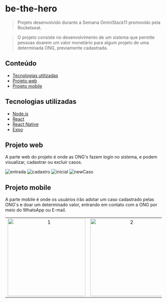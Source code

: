 # be-the-hero
> Projeto desenvolvido durante a Semana OminiStack11 promovido pela Rocketseat.

> O projeto consiste no desenvolvimento de um sistema que permite pessoas doarem um valor monetário para algum projeto de uma determinada ONG, previamente cadastrada. 

## Conteúdo
* [Tecnologias utilizadas](#tecnologias-utilizadas)
* [Projeto web](#projeto-web)
* [Projeto mobile](#projeto-mobile)

## Tecnologias utilizadas
- [Node.js](https://nodejs.org/en/)
- [React](https://reactjs.org/)
- [React Native](https://reactnative.dev/)
- [Expo](https://expo.io/)

## Projeto web
A parte web do projeto é onde as ONG's fazem login no sistema, e podem visualizar, cadastrar ou excluir casos.

<img src="https://user-images.githubusercontent.com/38672183/77970431-922f0b80-72c2-11ea-83b4-8347287ce6ef.png" alt="entrada"/>

<img src="https://user-images.githubusercontent.com/38672183/77970452-9c510a00-72c2-11ea-9259-919e1dec9770.png" alt="cadastro"/>

<img src="https://user-images.githubusercontent.com/38672183/77970462-a115be00-72c2-11ea-83ff-7a92c2e57821.png" alt="inicial"/>

<img src="https://user-images.githubusercontent.com/38672183/77970472-a7a43580-72c2-11ea-9502-a84bdaf6a969.png" alt="newCaso"/>

## Projeto mobile
A parte mobile é onde os usuários irão adotar um caso cadastrado pelas ONG's e doar um determinado valor, entrando em contato com a ONG por meio do WhatsApp ou E-mail. 

<table align="center">
  <tr>
    <td align="center"><img src="https://user-images.githubusercontent.com/38672183/77970476-abd05300-72c2-11ea-858b-06446de47915.png" alt="1" width="250"/></td>
    <td align="center"><img src="https://user-images.githubusercontent.com/38672183/77970484-affc7080-72c2-11ea-9a0c-33682f4ec81a.png" alt="2" width="250"/></td>
    <td align="center"><img src="https://user-images.githubusercontent.com/38672183/77970494-b4288e00-72c2-11ea-924c-d681d56a27ea.png" alt="3" width="250"/></td>
</table>
